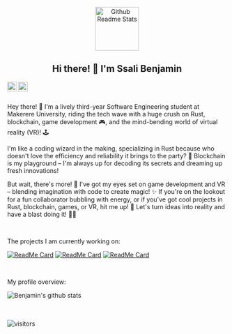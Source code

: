 <p align="center">
  <img width="100px" src="https://res.cloudinary.com/anuraghazra/image/upload/v1594908242/logo_ccswme.svg" align="center" alt="Github Readme Stats" />
  <h2 align="center">Hi there! 👋 I'm Ssali Benjamin</h2>
</p>

<a href="https://www.linkedin.com/in/benzidarwin/">
  <img align="left" alt="Benjamin's Linkedin" width="22px" src="https://cdn.jsdelivr.net/npm/simple-icons@v3/icons/linkedin.svg" />
</a>
<a href="https://medium.com/@benzidarwin">
  <img align="left" alt="Benjamin's Medium" width="22px" src="https://cdn.jsdelivr.net/npm/simple-icons@v3/icons/medium.svg"/>
</a>

<br />
<br />

<div>
  <p>Hey there! 🚀 I'm a lively third-year Software Engineering student at Makerere University, riding the tech wave with a huge crush on Rust, blockchain, game development 🎮, and the mind-bending world of virtual reality (VR)! 🕹️</p>

  <p>I'm like a coding wizard in the making, specializing in Rust because who doesn't love the efficiency and reliability it brings to the party? 🦀 Blockchain is my playground – I'm always up for decoding its secrets and dreaming up fresh innovations!</p>

  <p>But wait, there's more! 🌈 I've got my eyes set on game development and VR – blending imagination with code to create magic! ✨ If you're on the lookout for a fun collaborator bubbling with energy, or if you've got cool projects in Rust, blockchain, games, or VR, hit me up! 🚀 Let's turn ideas into reality and have a blast doing it! 🤘😎</p>
</div>

<br />

<div>
  <p>The projects I am currently working on:</p>
</div>

[![ReadMe Card](https://github-readme-stats.vercel.app/api/pin/?username=BenziDarwin&repo=Web-App-For-FullStack-DeFi)](https://github.com/BenziDarwin/Web-App-For-FullStack-DeFi)
[![ReadMe Card](https://github-readme-stats.vercel.app/api/pin/?username=BenziDarwin&repo=ICE-Project)](https://github.com/Immersion-s-Control-Engine/ICE-Project)
[![ReadMe Card](https://github-readme-stats.vercel.app/api/pin/?username=BenziDarwin&repo=Learning-Rust)](https://github.com/BenziDarwin/Learning-Rust)

<br />

<div>
  <p>My profile overview:</p>
</div>

![Benjamin's github stats](https://github-readme-stats.vercel.app/api?username=BenziDarwin&show_icons=true)
<br />
<br />
<br />

![visitors](https://visitor-badge.laobi.icu/badge?page_id=BenziDarwin.BenziDarwin)

